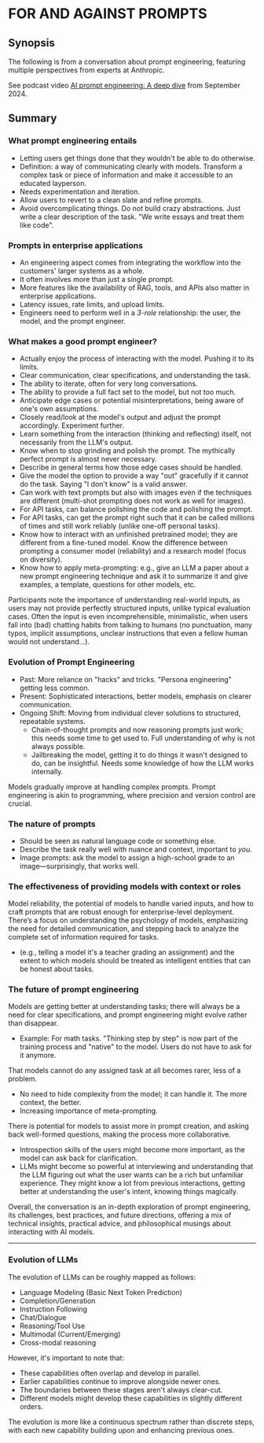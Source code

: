 # FOR AND AGAINST PROMPTS

## Synopsis

The following is from a conversation about prompt engineering, featuring multiple perspectives from experts at Anthropic.

See podcast video [AI prompt engineering: A deep dive](https://www.youtube.com/watch?v=T9aRN5JkmL8) from September 2024.

## Summary

### What prompt engineering entails

- Letting users get things done that they wouldn't be able to do otherwise.
- Definition: a way of communicating clearly with models. Transform a complex task or piece of information and make it accessible to an educated layperson.
- Needs experimentation and iteration.
- Allow users to revert to a clean slate and refine prompts.
- Avoid overcomplicating things. Do not build crazy abstractions. Just write a clear description of the task. "We write essays and treat them like code".

### Prompts in enterprise applications

- An engineering aspect comes from integrating the workflow into the customers' larger systems as a whole.
- It often involves more than just a single prompt.
- More features like the availability of RAG, tools, and APIs also matter in enterprise applications.
- Latency issues, rate limits, and upload limits.
- Engineers need to perform well in a _3-role_ relationship: the user, the model, and the prompt engineer.

### What makes a good prompt engineer?

- Actually enjoy the process of interacting with the model. Pushing it to its limits.
- Clear communication, clear specifications, and understanding the task.
- The ability to iterate, often for very long conversations.
- The ability to provide a full fact set to the model, but not too much.
- Anticipate edge cases or potential misinterpretations, being aware of one's own assumptions.
- Closely read/look at the model's output and adjust the prompt accordingly. Experiment further.
- Learn something from the interaction (thinking and reflecting) itself, not necessarily from the LLM's output.
- Know when to stop grinding and polish the prompt. The mythically perfect prompt is almost never necessary.
- Describe in general terms how those edge cases should be handled.
- Give the model the option to provide a way "out" gracefully if it cannot do the task. Saying "I don't know" is a valid answer.
- Can work with text prompts but also with images even if the techniques are different (multi-shot prompting does not work as well for images).
- For API tasks, can balance polishing the code and polishing the prompt.
- For API tasks, can get the prompt right such that it can be called millions of times and still work reliably (unlike one-off personal tasks).
- Know how to interact with an unfinished pretrained model; they are different from a fine-tuned model. Know the difference between prompting a consumer model (reliability) and a research model (focus on diversity).
- Know how to apply meta-prompting: e.g., give an LLM a paper about a new prompt engineering technique and ask it to summarize it and give examples, a template, questions for other models, etc.

Participants note the importance of understanding real-world inputs, as users may not provide perfectly structured inputs, unlike typical evaluation cases. Often the input is even incomprehensible, minimalistic, when users fall into (bad) chatting habits from talking to humans (no punctuation, many typos, implicit assumptions, unclear instructions that even a fellow human would not understand...).

### Evolution of Prompt Engineering

- Past: More reliance on "hacks" and tricks. "Persona engineering" getting less common.
- Present: Sophisticated interactions, better models, emphasis on clearer communication.
- Ongoing Shift: Moving from individual clever solutions to structured, repeatable systems.
  - Chain-of-thought prompts and now reasoning prompts just work; this needs some time to get used to. Full understanding of why is not always possible.
  - Jailbreaking the model, getting it to do things it wasn't designed to do, can be insightful. Needs some knowledge of how the LLM works internally.

Models gradually improve at handling complex prompts. Prompt engineering is akin to programming, where precision and version control are crucial.

### The nature of prompts

- Should be seen as natural language code or something else.
- Describe the task really well with nuance and context, important to _you_.
- Image prompts: ask the model to assign a high-school grade to an image—surprisingly, that works well.

### The effectiveness of providing models with context or roles

Model reliability, the potential of models to handle varied inputs, and how to craft prompts that are robust enough for enterprise-level deployment. There’s a focus on understanding the psychology of models, emphasizing the need for detailed communication, and stepping back to analyze the complete set of information required for tasks.

- (e.g., telling a model it's a teacher grading an assignment) and the extent to which models should be treated as intelligent entities that can be honest about tasks.

### The future of prompt engineering

Models are getting better at understanding tasks; there will always be a need for clear specifications, and prompt engineering might evolve rather than disappear.

- Example: For math tasks. "Thinking step by step" is now part of the training process and "native" to the model. Users do not have to ask for it anymore.

That models cannot do any assigned task at all becomes rarer, less of a problem.

- No need to hide complexity from the model; it can handle it. The more context, the better.
- Increasing importance of meta-prompting.

There is potential for models to assist more in prompt creation, and asking back well-formed questions, making the process more collaborative.

- Introspection skills of the users might become more important, as the model can ask back for clarification.
- LLMs might become so powerful at interviewing and understanding that the LLM figuring out what the user wants can be a rich but unfamiliar experience. They might know a lot from previous interactions, getting better at understanding the user's intent, knowing things magically.

Overall, the conversation is an in-depth exploration of prompt engineering, its challenges, best practices, and future directions, offering a mix of technical insights, practical advice, and philosophical musings about interacting with AI models.

--------------------------------------------

### Evolution of LLMs

The evolution of LLMs can be roughly mapped as follows:

- Language Modeling (Basic Next Token Prediction)
- Completion/Generation
- Instruction Following
- Chat/Dialogue
- Reasoning/Tool Use
- Multimodal (Current/Emerging)
- Cross-modal reasoning

However, it's important to note that:

- These capabilities often overlap and develop in parallel.
- Earlier capabilities continue to improve alongside newer ones.
- The boundaries between these stages aren't always clear-cut.
- Different models might develop these capabilities in slightly different orders.

The evolution is more like a continuous spectrum rather than discrete steps, with each new capability building upon and enhancing previous ones.